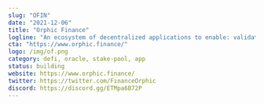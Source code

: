 ```yaml
---
slug: "OFIN"
date: "2021-12-06"
title: "Orphic Finance"
logline: "An ecosystem of decentralized applications to enable: validating and listing new tokens, liquid staking, buying, selling and yield farming."
cta: "https://www.orphic.finance/"
logo: /img/of.png
category: defi, oracle, stake-pool, app
status: building
website: https://www.orphic.finance/
twitter: https://twitter.com/FinanceOrphic
discord: https://discord.gg/ETMpa6B72P
---
```

